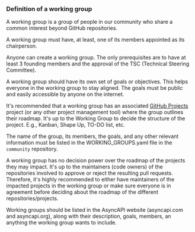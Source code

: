 ### Definition of a working group

A working group is a group of people in our community who share a common interest beyond GitHub repositories.

A working group must have, at least, one of its members appointed as its chairperson.

Anyone can create a working group. The only prerequisites are to have at least 3 founding members and the approval of the TSC (Technical Steering Committee).

A working group should have its own set of goals or objectives. This helps everyone in the working group to stay aligned. The goals must be public and easily accessible by anyone on the internet.

It's recommended that a working group has an associated [GitHub Projects](https://docs.github.com/en/issues/planning-and-tracking-with-projects/creating-projects/creating-a-project) project (or any other project management tool) where the group outlines their roadmap. It's up to the Working Group to decide the structure of the project. E.g., Kanban, Shape Up, TO-DO list, etc.

The name of the group, its members, the goals, and any other relevant information must be listed in the WORKING_GROUPS.yaml file in the `community` repository.

A working group has no decision power over the roadmap of the projects they may impact. It's up to the maintainers (code owners) of the repositories involved to approve or reject the resulting pull requests. Therefore, it's highly recommended to either have maintainers of the impacted projects in the working group or make sure everyone is in agreement before deciding about the roadmap of the different repositories/projects.

Working groups should be listed in the AsyncAPI website (asyncapi.com and asyncapi.org), along with their description, goals, members, an anything the working group wants to include.
